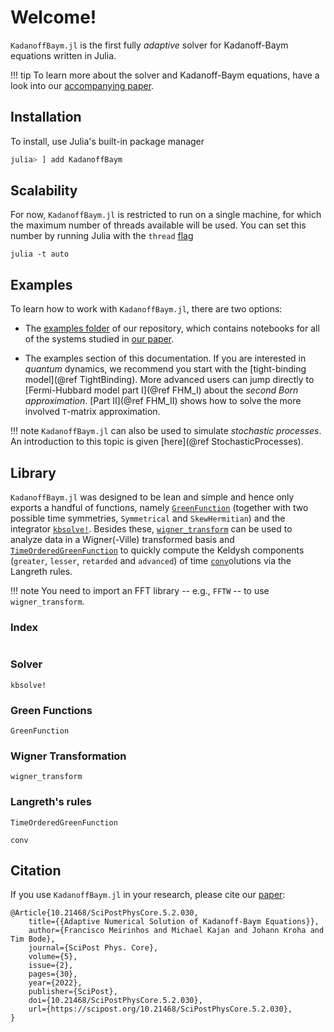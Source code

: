 # Welcome!

`KadanoffBaym.jl` is the first fully *adaptive* solver for Kadanoff-Baym equations written in Julia.

!!! tip
	To learn more about the solver and Kadanoff-Baym equations, have a look into our [accompanying paper](https://doi.org/10.21468/SciPostPhysCore.5.2.030).

## Installation

To install, use Julia's built-in package manager

```julia
julia> ] add KadanoffBaym
```

## Scalability

For now, `KadanoffBaym.jl` is restricted to run on a single machine, for which the maximum number of threads available will be used. You can set this number by running Julia with the `thread` [flag](https://docs.julialang.org/en/v1/manual/multi-threading/#man-multithreading)

```
julia -t auto
```

## Examples

To learn how to work with `KadanoffBaym.jl`, there are two options:

- The [examples folder](https://github.com/NonequilibriumDynamics/KadanoffBaym.jl/tree/master/examples) of our repository, which contains notebooks for all of the systems studied in [our paper](https://doi.org/10.21468/SciPostPhysCore.5.2.030).

- The examples section of this documentation. If you are interested in _quantum_ dynamics, we recommend you start with the [tight-binding model](@ref TightBinding). More advanced users can jump directly to [Fermi-Hubbard model part I](@ref FHM_I) about the _second Born approximation_. [Part II](@ref FHM_II) shows how to solve the more involved ``T``-matrix approximation. 

!!! note
	`KadanoffBaym.jl` can also be used to simulate _stochastic processes_. An introduction to this topic is given [here](@ref StochasticProcesses).

## Library

`KadanoffBaym.jl` was designed to be lean and simple and hence only exports a handful of functions, namely [`GreenFunction`](@ref) (together with two possible time symmetries, `Symmetrical` and `SkewHermitian`) and the integrator [`kbsolve!`](@ref). Besides these, [`wigner_transform`](@ref) can be used to analyze data in a Wigner(-Ville) transformed basis and [`TimeOrderedGreenFunction`](@ref) to quickly compute the Keldysh components (`greater`, `lesser`, `retarded` and `advanced`) of time [`conv`](@ref)olutions via the Langreth rules.

!!! note
	You need to import an FFT library -- e.g., `FFTW` -- to use `wigner_transform`.


### Index

```@index
```

### Solver

```@docs
kbsolve!
```

### Green Functions

```@docs
GreenFunction
```

### Wigner Transformation

```@docs
wigner_transform
```

### Langreth's rules

```@docs
TimeOrderedGreenFunction
```

```@docs
conv
```

## Citation

If you use `KadanoffBaym.jl` in your research, please cite our [paper](https://scipost.org/SciPostPhysCore.5.2.030):
```
@Article{10.21468/SciPostPhysCore.5.2.030,
	title={{Adaptive Numerical Solution of Kadanoff-Baym Equations}},
	author={Francisco Meirinhos and Michael Kajan and Johann Kroha and Tim Bode},
	journal={SciPost Phys. Core},
	volume={5},
	issue={2},
	pages={30},
	year={2022},
	publisher={SciPost},
	doi={10.21468/SciPostPhysCore.5.2.030},
	url={https://scipost.org/10.21468/SciPostPhysCore.5.2.030},
}
```